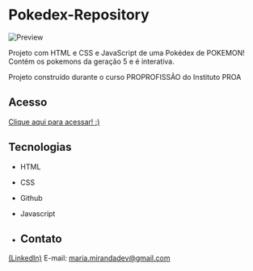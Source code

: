 # Pokedex-Repository
![Preview](https://github.com/MaduSales/Pokedex-Repository/assets/166547195/fa03b2dd-e086-468f-88a7-ed7bcae14c5e)

Projeto com HTML e CSS e JavaScript de uma Pokédex de POKEMON! Contém os pokemons da geração 5 e é interativa.

Projeto construído durante o curso PROPROFISSÃO do Instituto PROA


## Acesso

[Clique aqui para acessar! :)](https://madusales.github.io/Pokedex-Repository/)

## Tecnologias
- HTML
- CSS
- Github
- Javascript

- ## Contato
[(LinkedIn)](www.linkedin.com/in/mariaeduardasales)
E-mail: maria.mirandadev@gmail.com

